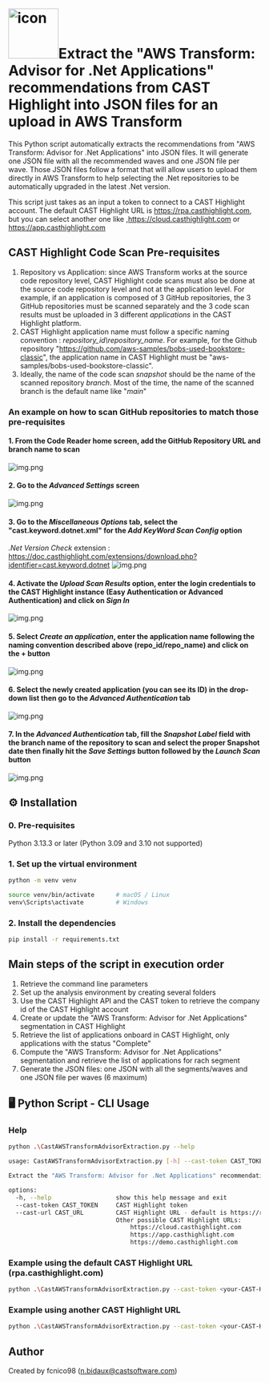 # <img src="CAST-Logo 2025-White.svg" width=100 alt="icon">Extract the "AWS Transform: Advisor for .Net Applications" recommendations from CAST Highlight into JSON files for an upload in AWS Transform

This Python script automatically extracts the recommendations from "AWS Transform: Advisor for .Net Applications" into JSON files. It will generate one JSON file with all the recommended waves and one JSON file per wave.
Those JSON files follow a format that will allow users to upload them directly in AWS Transform to help selecting the .Net repositories to be automatically upgraded in the latest .Net version.    

This script just takes as an input a token to connect to a CAST Highlight account.
The default CAST Highlight URL is https://rpa.casthighlight.com, but you can select another one like ,https://cloud.casthighlight.com or https://app.casthighlight.com 

## CAST Highlight Code Scan Pre-requisites
1. Repository vs Application: since AWS Transform works at the source code repository level, CAST Highlight code scans must also be done at the source code repository level and not at the application level. For example, if an application is composed of 3 GitHub repositories, the 3 GitHub repositories must be scanned separately and the 3 code scan results must be uploaded in 3 different _applications_ in the CAST Highlight platform.
2. CAST Highlight application name must follow a specific naming convention : _repository_id\repository_name_. For example, for the Github repository "https://github.com/aws-samples/bobs-used-bookstore-classic", the application name in CAST Highlight must be "aws-samples/bobs-used-bookstore-classic".
3. Ideally, the name of the code scan _snapshot_ should be the name of the scanned repository _branch_. Most of the time, the name of the scanned branch is the default name like "_main_"  

### An example on how to scan GitHub repositories to match those pre-requisites  
#### 1. From the Code Reader home screen, add the GitHub Repository URL and branch name to scan 
![img.png](GitURL.png)

#### 2. Go to the _Advanced Settings_ screen
![img.png](HomeCodeReader.png)

#### 3. Go to the _Miscellaneous Options_ tab, select the "cast.keyword.dotnet.xml" for the _Add KeyWord Scan Config_ option
_.Net Version Check_ extension : https://doc.casthighlight.com/extensions/download.php?identifier=cast.keyword.dotnet
![img.png](Miscellaneous.png)

#### 4. Activate the _Upload Scan Results_ option, enter the login credentials to the CAST Highlight instance (Easy Authentication or Advanced Authentication) and click on _Sign In_
![img.png](Authentication.png)

#### 5. Select _Create an application_, enter the application name **following the naming convention described above**  (repo_id/repo_name) and click on the + button
![img.png](CreateApplication.png)

#### 6. Select the newly created application (you can see its ID) in the drop-down list then go to the _Advanced Authentication_ tab
![img.png](SelectApplication.png)

#### 7. In the _Advanced Authentication_ tab, fill the _Snapshot Label_ field with the **branch name** of the repository to scan and select the proper Snapshot date then finally hit the _Save Settings_ button followed by the _Launch Scan_ button 
![img.png](SnasphotLabel.png)

## ⚙️ Installation

### 0. Pre-requisites
Python 3.13.3 or later (Python 3.09 and 3.10 not supported)

### 1. Set up the virtual environment

```bash
python -m venv venv
```
```bash
source venv/bin/activate      # macOS / Linux
venv\Scripts\activate         # Windows
```

### 2. Install the dependencies

```bash
pip install -r requirements.txt
```
##  Main steps of the script in execution order
1. Retrieve the command line parameters
2. Set up the analysis environment by creating several folders
3. Use the CAST Highlight API and the CAST token to retrieve the company id of the CAST Highlight account
4. Create or update the "AWS Transform: Advisor for .Net Applications" segmentation in CAST Highlight
5. Retrieve the list of applications onboard in CAST Highlight, only applications with the status "Complete"
6. Compute the "AWS Transform: Advisor for .Net Applications" segmentation and retrieve the list of applications for rach segment
7. Generate the JSON files: one JSON with all the segments/waves and one JSON file per waves (6 maximum)
 
## 🖥️ Python Script - CLI Usage

### Help
```bash
python .\CastAWSTransformAdvisorExtraction.py --help

usage: CastAWSTransformAdvisorExtraction.py [-h] --cast-token CAST_TOKEN

Extract the "AWS Transform: Advisor for .Net Applications" recommendations from CAST Highlight

options:
  -h, --help                  show this help message and exit
  --cast-token CAST_TOKEN     CAST Highlight token
  --cast-url CAST_URL         CAST Highlight URL - default is https://rpa.casthighlight.com
                              Other possible CAST Highlight URLs: 
                                  https://cloud.casthighlight.com
                                  https://app.casthighlight.com
                                  https://demo.casthighlight.com
```
 
### Example using the default CAST Highlight URL (rpa.casthighlight.com)
```bash
python .\CastAWSTransformAdvisorExtraction.py --cast-token <your-CAST-Highlight-token>
```

### Example using another CAST Highlight URL
```bash
python .\CastAWSTransformAdvisorExtraction.py --cast-token <your-CAST-Highlight-token> --cast-url https://demo.casthighlight.com
```

## Author
Created by fcnico98 (n.bidaux@castsoftware.com)
